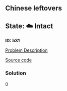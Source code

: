 ## Chinese leftovers

## State: :cloud: **Intact**

**ID: 531**

[Problem Description](https://projecteuler.net/problem=531)

[Source code](main.cpp)

### Solution
0